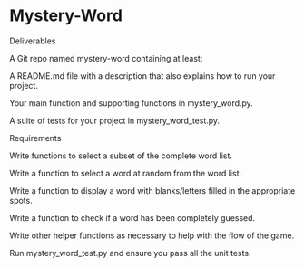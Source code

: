 # Mystery-Word

Deliverables

A Git repo named mystery-word containing at least:

   A README.md file with a description that also explains how to run your project.

   Your main function and supporting functions in mystery_word.py.

   A suite of tests for your project in mystery_word_test.py.



Requirements

Write functions to select a subset of the complete word list.

Write a function to select a word at random from the word list.

Write a function to display a word with blanks/letters filled in the appropriate spots.

Write a function to check if a word has been completely guessed.

Write other helper functions as necessary to help with the flow of the game.

Run mystery_word_test.py and ensure you pass all the unit tests.
